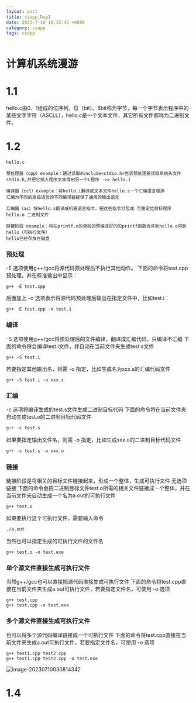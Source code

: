 ```yaml
---
layout: post
title: csapp_Day1
date: 2023-7-10 18:15:45 +0800
category: csapp
tags: csapp
---
```


# 计算机系统漫游

# 1.1

hello.c由0、1组成的位序列，位（bit）。8bit称为字节，每一个字节表示程序中的某些文字字符（ASCLL），hello.c是一个文本文件，其它所有文件都称为二进制文件。

# 1.2

```
hello.c 
```

```
预处理器（cpp）example：通过读取#include<stdio.h>告诉预处理器读取系统头文件stdio.h,并把它插入程序文本得到另一个C程序 ->> hello.i 
```

```
编译器（ccl）example：将hello.i翻译成文本文件hello.s一个汇编语言程序
汇编为不同的高级语言的不同编译器提供了通用的输出语言
```

```
汇编器（as）将hello.s翻译成机器语言指令，把这些指令打包成 可重定位目标程序 hello.o 二进制文件
```

```
链接阶段 example：将在printf.o的单独的预编译好的的printf函数合并到hello.o得到hello（可执行文件）
hello已经存放在磁盘
```

### 预处理

-E 选项使用g++/gcc将源代码预处理后不执行其他动作。
下面的命令将test.cpp预处理，并在标准输出中显示：

```x86asm
g++ -E test.cpp 
```

后面加上 -o 选项表示将源代码预处理后输出在指定文件中，比如test.i：

```x86asm
g++ -E test.cpp -o test.i
```

### 编译

-S 选项使用g++/gcc将预处理后的文件编译，翻译成汇编代码。只编译不汇编
下面的命令将会编译test.i文件，并自动在当前文件夹生成test.s文件

```x86asm
g++ -S test.i
```

若要指定其他输出名，则需 -o 指定，比如生成名为xxx.s的汇编代码文件

```x86asm
g++ -S test.i -o xxx.s
```

### 汇编

-c 选项将编译生成的test.s文件生成二进制目标代码
下面的命令将在当前文件夹自动生成test.o的二进制目标代码文件

```r
g++ -c test.s 
```

如果要指定输出文件名，则需 -o 指定，比如生成xxx.o的二进制目标代码文件

```r
g++ -c test.s -o xxx.o
```

### 链接

链接阶段是将相关的目标文件链接起来，形成一个整体，生成可执行文件
无选项链接
下面的命令会把二进制目标文件test.o所需的相关文件链接成一个整体，并在当前文件夹自动生成一个名为a.out的可执行文件

```x86asm
g++ test.o
```

如果要执行这个可执行文件，需要输入命令

```bash
./a.out
```

当然也可以指定生成的可执行文件的文件名

```x86asm
g++ test.o -o test.exe
```

### 单个源文件直接生成可执行文件

当然g++/gcc也可以直接把源代码直接生成可执行文件
下面的命令将test.cpp直接在当前文件夹生成a.out可执行文件，若要指定文件名，可使用 -o 选项

```x86asm
g++ test.cpp
g++ test.cpp -o test.exe
```

### 多个源文件直接生成可执行文件

也可以将多个源代码编译链接成一个可执行文件
下面的命令将test.cpp直接在当前文件夹生成a.out可执行文件，若要指定文件名，可使用 -o 选项

```undefined
g++ test1.cpp test2.cpp 
g++ test1.cpp test2.cpp -o test.exe
```

![image-20230710030814342](/2023-7-10-csapp/image-20230710030814342.png)

# 1.4





